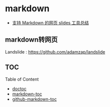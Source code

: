 # markdown

* [支持 Markdown 的网页 slides 工具总结](http://www.linuxidc.com/Linux/2014-11/109828.htm)

## markdown转网页

Landslide : <https://github.com/adamzap/landslide>

## TOC

Table of Content

* [doctoc](https://github.com/thlorenz/doctoc)
* [markdown-toc](https://github.com/jonschlinkert/markdown-toc)
* [github-markdown-toc](https://github.com/ekalinin/github-markdown-toc)
